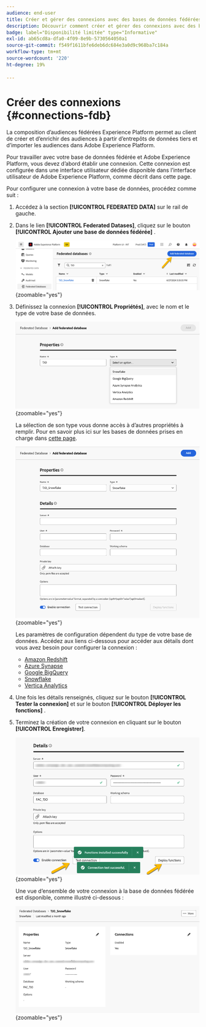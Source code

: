 ```yaml
---
audience: end-user
title: Créer et gérer des connexions avec des bases de données fédérées
description: Découvrir comment créer et gérer des connexions avec des bases de données fédérées
badge: label="Disponibilité limitée" type="Informative"
exl-id: ab65cd8a-dfa0-4f09-8e9b-5730564050a1
source-git-commit: f549f1611bfe6deb6dc684e3a0d9c968ba7c184a
workflow-type: tm+mt
source-wordcount: '220'
ht-degree: 19%

---
```


# Créer des connexions {#connections-fdb}

La composition d’audiences fédérées Experience Platform permet au client de créer et d’enrichir des audiences à partir d’entrepôts de données tiers et d’importer les audiences dans Adobe Experience Platform.

Pour travailler avec votre base de données fédérée et Adobe Experience Platform, vous devez d’abord établir une connexion. Cette connexion est configurée dans une interface utilisateur dédiée disponible dans l’interface utilisateur de Adobe Experience Platform, comme décrit dans cette page.

Pour configurer une connexion à votre base de données, procédez comme suit :

1. Accédez à la section **[!UICONTROL FEDERATED DATA]** sur le rail de gauche.

1. Dans le lien **[!UICONTROL Federated Datases]**, cliquez sur le bouton **[!UICONTROL Ajouter une base de données fédérée]** .

   ![](assets/connections_list.png){zoomable="yes"}

1. Définissez la connexion **[!UICONTROL Propriétés]**, avec le nom et le type de votre base de données.

   ![](assets/connections_name.png){zoomable="yes"}

   La sélection de son type vous donne accès à d’autres propriétés à remplir. Pour en savoir plus ici sur les bases de données prises en charge dans [cette page](federated-db.md).

   ![](assets/connections_details.png){zoomable="yes"}

   Les paramètres de configuration dépendent du type de votre base de données. Accédez aux liens ci-dessous pour accéder aux détails dont vous avez besoin pour configurer la connexion :

   * [Amazon Redshift](federated-db.md#amazon-redshift)
   * [Azure Synapse](federated-db.md#azure-synapse-redshift)
   * [Google BigQuery](federated-db.md#google-big-query)
   * [Snowflake](federated-db.md#snowflake)
   * [Vertica Analytics](federated-db.md#vertica-analytics)

1. Une fois les détails renseignés, cliquez sur le bouton **[!UICONTROL Tester la connexion]** et sur le bouton **[!UICONTROL Déployer les fonctions]** .

1. Terminez la création de votre connexion en cliquant sur le bouton **[!UICONTROL Enregistrer]**.

   ![](assets/connections_testdeploy.png){zoomable="yes"}

   Une vue d’ensemble de votre connexion à la base de données fédérée est disponible, comme illustré ci-dessous :

   ![](assets/connections_overview.png){zoomable="yes"}
